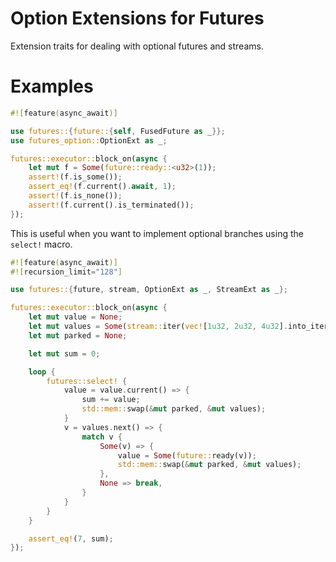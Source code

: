 # Option Extensions for Futures

Extension traits for dealing with optional futures and streams.

# Examples

```rust
#![feature(async_await)]

use futures::{future::{self, FusedFuture as _}};
use futures_option::OptionExt as _;

futures::executor::block_on(async {
    let mut f = Some(future::ready::<u32>(1));
    assert!(f.is_some());
    assert_eq!(f.current().await, 1);
    assert!(f.is_none());
    assert!(f.current().is_terminated());
});
```

This is useful when you want to implement optional branches using the
`select!` macro.

```rust
#![feature(async_await)]
#![recursion_limit="128"]

use futures::{future, stream, OptionExt as _, StreamExt as _};

futures::executor::block_on(async {
    let mut value = None;
    let mut values = Some(stream::iter(vec![1u32, 2u32, 4u32].into_iter()).fuse());
    let mut parked = None;

    let mut sum = 0;

    loop {
        futures::select! {
            value = value.current() => {
                sum += value;
                std::mem::swap(&mut parked, &mut values);
            }
            v = values.next() => {
                match v {
                    Some(v) => {
                        value = Some(future::ready(v));
                        std::mem::swap(&mut parked, &mut values);
                    },
                    None => break,
                }
            }
        }
    }

    assert_eq!(7, sum);
});
```